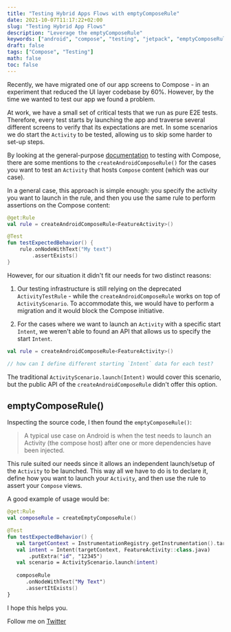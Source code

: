 ```yaml
---
title: "Testing Hybrid Apps Flows with emptyComposeRule"
date: 2021-10-07T11:17:22+02:00
slug: "Testing Hybrid App Flows"
description: "Leverage the emptyComposeRule"
keywords: ["android", "compose", "testing", "jetpack", "emptyComposeRule"]
draft: false
tags: ["Compose", "Testing"]
math: false
toc: false
---
```


Recently, we have migrated one of our app screens to Compose - in an experiment that reduced the UI layer codebase by 60%. However, by the time we wanted to test our app we found a problem.

At work, we have a small set of critical tests that we run as pure E2E tests. Therefore, every test starts by launching the app and traverse several different screens to verify that its expectations are met. In some scenarios we do start the `Activity` to be tested, allowing us to skip some harder to set-up steps.

By looking at the general-purpose [documentation](https://developer.android.com/jetpack/compose/testing) to testing with Compose, there are some mentions to the `createAndroidComposeRule()` for the cases you want to test an `Activity` that hosts `Compose` content (which was our case).

In a general case, this approach is simple enough: you specify the activity you want to launch in the rule, and then you use the same rule to perform assertions on the Compose content:

```kotlin
@get:Rule
val rule = createAndroidComposeRule<FeatureActivity>()

@Test
fun testExpectedBehavior() {
	rule.onNodeWithText("My text")
	    .assertExists()
}
```

However, for our situation it didn't fit our needs for two distinct reasons:

1) Our testing infrastructure is still relying on the deprecated `ActivityTestRule` - while the `createAndroidComposeRule` works on top of `ActivityScenario`. To accommodate this, we would have to perform a migration and it would block the Compose initiative.

2) For the cases where we want to launch an `Activity` with a specific start `Intent`, we weren't able to found an API that allows us to specify the start `Intent`. 

```kotlin
val rule = createAndroidComposeRule<FeatureActivity>() 

// how can I define different starting `Intent` data for each test?
```

The traditional `ActivityScenario.launch(Intent)` would cover this scenario, but the public API of the `createAndroidComposeRule` didn't offer this option.


## emptyComposeRule()

Inspecting the source code, I then found the `emptyComposeRule()`: 

> A typical use case on Android is when the test needs to launch an Activity (the compose host)  after one or more dependencies have been injected.

This rule suited our needs since it allows an independent launch/setup of the `Activity` to be launched.  This way all we have to do is to declare it, define how you want to launch your `Activity`, and then use the rule to assert your `Compose` views.

A good example of usage would be:

```kotlin
@get:Rule
val composeRule = createEmptyComposeRule()

@Test
fun testExpectedBehavior() {
   val targetContext = InstrumentationRegistry.getInstrumentation().targetContext
   val intent = Intent(targetContext, FeatureActivity::class.java)
       .putExtra("id", "12345")
   val scenario = ActivityScenario.launch(intent)
   
   composeRule
      .onNodeWithText("My Text")
      .assertItExists()
}
```

I hope this helps you.

Follow me on [Twitter](https://twitter.com/@fabiocarballo)

